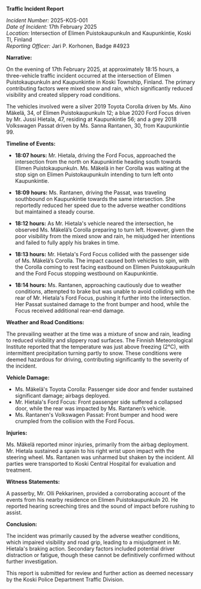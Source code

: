 **Traffic Incident Report**

*Incident Number:* 2025-KOS-001  
*Date of Incident:* 17th February 2025  
*Location:* Intersection of Elimen Puistokaupunkuln and Kaupunkintie, Koski Tl, Finland  
*Reporting Officer:* Jari P. Korhonen, Badge #4923  

**Narrative:**

On the evening of 17th February 2025, at approximately 18:15 hours, a three-vehicle traffic incident occurred at the intersection of Elimen Puistokaupunkuln and Kaupunkintie in Koski Township, Finland. The primary contributing factors were mixed snow and rain, which significantly reduced visibility and created slippery road conditions.

The vehicles involved were a silver 2019 Toyota Corolla driven by Ms. Aino Mäkelä, 34, of Elimen Puistokaupunkuln 12; a blue 2020 Ford Focus driven by Mr. Jussi Hietala, 47, residing at Kaupunkintie 56; and a grey 2018 Volkswagen Passat driven by Ms. Sanna Rantanen, 30, from Kaupunkintie 99.

**Timeline of Events:**

- **18:07 hours:** Mr. Hietala, driving the Ford Focus, approached the intersection from the north on Kaupunkintie heading south towards Elimen Puistokaupunkuln. Ms. Mäkelä in her Corolla was waiting at the stop sign on Elimen Puistokaupunkuln intending to turn left onto Kaupunkintie.

- **18:09 hours:** Ms. Rantanen, driving the Passat, was traveling southbound on Kaupunkintie towards the same intersection. She reportedly reduced her speed due to the adverse weather conditions but maintained a steady course.

- **18:12 hours:** As Mr. Hietala's vehicle neared the intersection, he observed Ms. Mäkelä’s Corolla preparing to turn left. However, given the poor visibility from the mixed snow and rain, he misjudged her intentions and failed to fully apply his brakes in time.

- **18:13 hours:** Mr. Hietala's Ford Focus collided with the passenger side of Ms. Mäkelä’s Corolla. The impact caused both vehicles to spin, with the Corolla coming to rest facing eastbound on Elimen Puistokaupunkuln and the Ford Focus stopping westbound on Kaupunkintie.

- **18:14 hours:** Ms. Rantanen, approaching cautiously due to weather conditions, attempted to brake but was unable to avoid colliding with the rear of Mr. Hietala's Ford Focus, pushing it further into the intersection. Her Passat sustained damage to the front bumper and hood, while the Focus received additional rear-end damage.

**Weather and Road Conditions:**

The prevailing weather at the time was a mixture of snow and rain, leading to reduced visibility and slippery road surfaces. The Finnish Meteorological Institute reported that the temperature was just above freezing (2°C), with intermittent precipitation turning partly to snow. These conditions were deemed hazardous for driving, contributing significantly to the severity of the incident.

**Vehicle Damage:**

- Ms. Mäkelä's Toyota Corolla: Passenger side door and fender sustained significant damage; airbags deployed.  
- Mr. Hietala's Ford Focus: Front passenger side suffered a collapsed door, while the rear was impacted by Ms. Rantanen’s vehicle.  
- Ms. Rantanen's Volkswagen Passat: Front bumper and hood were crumpled from the collision with the Ford Focus.

**Injuries:**

Ms. Mäkelä reported minor injuries, primarily from the airbag deployment. Mr. Hietala sustained a sprain to his right wrist upon impact with the steering wheel. Ms. Rantanen was unharmed but shaken by the incident. All parties were transported to Koski Central Hospital for evaluation and treatment.

**Witness Statements:**

A passerby, Mr. Olli Pekkarinen, provided a corroborating account of the events from his nearby residence on Elimen Puistokaupunkuln 20. He reported hearing screeching tires and the sound of impact before rushing to assist.

**Conclusion:**

The incident was primarily caused by the adverse weather conditions, which impaired visibility and road grip, leading to a misjudgment in Mr. Hietala's braking action. Secondary factors included potential driver distraction or fatigue, though these cannot be definitively confirmed without further investigation.

This report is submitted for review and further action as deemed necessary by the Koski Police Department Traffic Division.